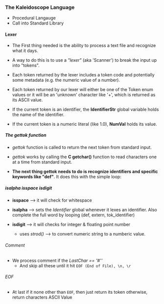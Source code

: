 ### The Kaleidoscope Language
- Procedural Langauge
- Call into Standard Library



#### Lexer
- The First thing needed is the ability to process a text file and recognize what it days.
- A way to do this is to use a *"lexer"* (aka 'Scanner') to break the input up into "tokens".
- Each token returned by the lexer includes a token code and potentially some metadata (e.g. the numeric value of a number).


- Each token returned by our lexer will either be one of the Token enum values or it will be an 'unknown' character like '+', which is returned as its ASCII value.
- If the current token is an identifier, the **IdentifierStr** global variable holds the name of the identifier. 
- If the current token is a numeric literal (like 1.0), **NumVal** holds its value.



##### The gettok function
- *gettok* function is called to return the next token from standard input.
- *gettok* works by calling the **C getchar()** function to read characters one at a time from standard input.


- **The next thing gettok needs to do is recognize identifiers and specific keywords like "def"**. It does this with the simple loop:


##### isalpha isspace isdigit

- **isspace** --> it will check for whitespace

- **isalpha** --> sets the *Identifier* global whenever it lexes an identifier. Also complete the full word by looping (def, extern, tok_identifier)

- **isdigit** --> it will checks for integer & floating point number
   - uses *strod()* --> to convert numeric string to a numberic value.



###### Comment
- We process comment if the *LastChar == '#''*
    - And skip all these until it hit `EOF (End of File), \n, \r`


###### EOF
- At last if it none other than `EOF`, then just return its token otherwise, return characters ASCII Value
